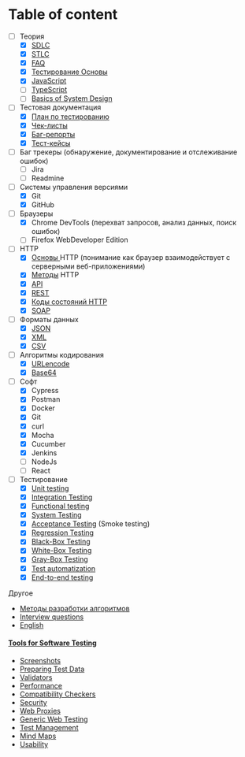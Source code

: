 # Table of content

* [ ] Теория
  * [x] [SDLC](sdlc.md)
  * [x] [STLC](stlc.md)
  * [x] [FAQ](faq.md)
  * [x] [Тестирование Основы](testing-basics.md)
  * [x] [JavaScript](js.md)
  * [ ] [TypeScript](typescript.md)
  * [ ] [Basics of System Design](drugoe/basics-of-system-design/)
* [ ] Тестовая документация
  * [x] [План по тестированию](testovaya-dokumentaciya/test-plan.md)
  * [x] [Чек-листы](testovaya-dokumentaciya/check-list.md)
  * [x] [Баг-репорты](testovaya-dokumentaciya/bug-report.md)
  * [x] [Тест-кейсы](testovaya-dokumentaciya/test-cases.md)
* [ ] Баг трекеры (обнаружение, документирование и отслеживание ошибок)
  * [ ] Jira
  * [ ] Readmine
* [ ] Системы управления версиями
  * [x] Git
  * [x] GitHub
* [ ] Браузеры
  * [x] Chrome DevTools (перехват запросов, анализ данных, поиск ошибок)
  * [ ] Firefox WebDeveloper Edition
* [ ] HTTP
  * [x] [Основы ](http/basics-http.md)HTTP (понимание как браузер взаимодействует с серверными веб-приложениями)
  * [x] [Методы](http/basics-http.md#metody) HTTP
  * [x] [API](http/api.md)
  * [x] [REST](http/rest.md)
  * [x] [Коды состояний HTTP](http/rest.md#20e3)
  * [x] [SOAP](http/soap.md)
* [ ] Форматы данных
  * [x] [JSON](formaty-dannykh/json.md)
  * [x] [XML](formaty-dannykh/xml.md)
  * [x] [CSV](formaty-dannykh/csv.md)
* [ ] Алгоритмы кодирования
  * [x] [URLencode](algoritmy-kodirovaniya/urlencode.md)
  * [x] [Base64](algoritmy-kodirovaniya/base64.md)
* [ ] Софт
  * [x] Cypress
  * [x] Postman
  * [x] Docker
  * [x] Git
  * [x] curl
  * [x] Mocha
  * [x] Cucumber
  * [x] Jenkins
  * [ ] NodeJs
  * [ ] React
* [ ] Тестирование
  * [x] [Unit testing](testirovanie/testing.md#unit-testing)
  * [x] [Integration Testing](testirovanie/testing.md#integration-testing)
  * [x] [Functional testing](testirovanie/testing.md#functional-testing)
  * [x] [System Testing](testirovanie/testing.md#system-testing)
  * [x] [Acceptance Testing](testirovanie/testing.md#acceptance-testing-smoke-testing) (Smoke testing)
  * [x] [Regression Testing](testirovanie/testing.md#regression-testing)
  * [x] [Black-Box Testing](testirovanie/testing.md#black-box-testing)
  * [x] [White-Box Testing](testirovanie/testing.md#white-box-testing)
  * [x] [Gray-Box Testing](testirovanie/testing.md#grey-box-testing)
  * [x] [Test automatization](testirovanie/testing.md#test-automatization)
  * [x] [End-to-end testing](testirovanie/testing.md#end-to-end-testing)

Другое

* [Методы разработки алгоритмов](drugoe/tmp.md)
* [Interview questions](drugoe/interview-questions.md)
* [English](drugoe/english/)

#### [Tools for Software Testing](tools-1/tools.md)

* [Screenshots](tools-1/tools.md#screenshots)
* [Preparing Test Data](tools-1/tools.md#preparing-test-data)
* [Validators](tools-1/tools.md#validators)
* [Performance](tools-1/tools.md#performance)
* [Compatibility Checkers](tools-1/tools.md#compatibility-checkers)
* [Security](tools-1/tools.md#security)
* [Web Proxies](tools-1/tools.md#web-proxies)
* [Generic Web Testing](tools-1/tools.md#generic-web-testing)
* [Test Management](tools-1/tools.md#test-management)
* [Mind Maps](tools-1/tools.md#mind-maps)
* [Usability](tools-1/tools.md#usability)
